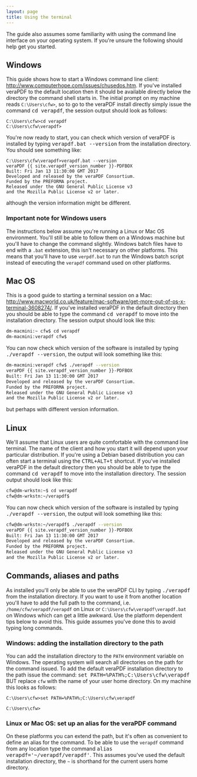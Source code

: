```yaml
---
layout: page
title: Using the terminal
---
```


The guide also assumes some familiarity with using the command line interface
on your operating system. If you're unsure the following should help get you
started.

Windows
-------
This guide shows how to start a Windows command line client: http://www.computerhope.com/issues/chusedos.htm. If you've installed veraPDF to
the default location then it should be available directly below the directory
the command shell starts in. The initial prompt on my machine reads `C:\Users\cfw>`, so to go to the veraPDF install directly simply issue the
command <kbd>cd verapdf</kbd>, the session output should look as follows:

```
C:\Users\cfw>cd verapdf
C:\Users\cfw\verapdf>
```

You're now ready to start, you can check which version of veraPDF is installed
by typing <kbd>verapdf.bat --version</kbd> from the installation directory. You should see something like:

```
C:\Users\cfw\verapdf>verapdf.bat --version
veraPDF {{ site.verapdf_version_number }}-PDFBOX
Built: Fri Jan 13 11:30:00 GMT 2017
Developed and released by the veraPDF Consortium.
Funded by the PREFORMA project.
Released under the GNU General Public License v3
and the Mozilla Public License v2 or later.
```

although the version information might be different.

### Important note for Windows users
The instructions below assume you're running a Linux or Mac OS environment.
You'll still be able to follow them on a Windows machine but you'll have to
change the command slightly. Windows batch files have to end with a `.bat`
extension, this isn't necessary on other platforms. This means that you'll have to use `verpdf.bat` to run the Windows batch script instead of executing the `verapdf` command used on other platforms.

Mac OS
------
This is a good guide to starting a terminal session on a Mac: http://www.macworld.co.uk/feature/mac-software/get-more-out-of-os-x-terminal-3608274/. If you've installed veraPDF in the default directory then you should be
able to type the command <kbd>cd verapdf</kbd> to move into the installation directory. The session output should look like this:

```bash
dm-macmini:~ cfw$ cd verapdf
dm-macmini:verapdf cfw$
```

You can now check which version of the software is installed by typing
<kbd>./verapdf --version</kbd>, the output will look something like this:

```bash
dm-macmini:verapdf cfw$ ./verapdf --version
veraPDF {{ site.verapdf_version_number }}-PDFBOX
Built: Fri Jan 13 11:30:00 GMT 2017
Developed and released by the veraPDF Consortium.
Funded by the PREFORMA project.
Released under the GNU General Public License v3
and the Mozilla Public License v2 or later.
```

but perhaps with different version information.

Linux
-----
We'll assume that Linux users are quite comfortable with the command line
terminal. The name of the client and how you start it will depend upon your
particular distribution. If you're using a Debian based distribution you can
often start a terminal using the <kbd>CTRL+ALT+t</kbd> shortcut. If you've installed veraPDF in the default directory then you should be
able to type the command <kbd>cd verapdf</kbd> to move into the installation directory. The session output should look like this:

```bash
cfw@dm-wrkstn:~$ cd verapdf
cfw@dm-wrkstn:~/verapdf$
```

You can now check which version of the software is installed by typing
<kbd>./verapdf --version</kbd>, the output will look something like this:

```bash
cfw@dm-wrkstn:~/verapdf$ ./verapdf --version
veraPDF {{ site.verapdf_version_number }}-PDFBOX
Built: Fri Jan 13 11:30:00 GMT 2017
Developed and released by the veraPDF Consortium.
Funded by the PREFORMA project.
Released under the GNU General Public License v3
and the Mozilla Public License v2 or later.
```

Commands, aliases and paths
---------------------------
As installed you'll only be able to use the veraPDF CLI by typing
<kbd>./verapdf</kbd> from the installation directory. If you want to use it from another location you'll have to add the full path to the command, i.e. `/home/cfw/verapdf/verapdf` on Linux or `C:\Users\cfw\verapdf\verapdf.bat`
on Windows which can get a little awkward. Use the platform dependent tips
below to avoid this. This guide assumes you've done this to avoid typing
long commands.

### Windows: adding the installation directory to the path
You can add the installation directory to the `PATH` environment variable on
Windows. The operating system will search all directories on the path for the
command issued. To add the default veraPDF installation directory to the path
issue the command: <kbd>set PATH=%PATH%;C:\Users\cfw\verapdf</kbd> BUT replace
`cfw` with the name of your user home directory. On my machine this looks as
follows:

```
C:\Users\cfw>set PATH=%PATH%;C:\Users\cfw\verapdf

C:\Users\cfw>
```

### Linux or Mac OS: set up an alias for the veraPDF command
On these platforms you can extend the path, but it's often as convenient to
define an alias for the command. To be able to use the `verapdf` command from
any location type the command <kbd>alias verapdf='~/verapdf/verapdf'</kbd>.
This assumes you've used the default installation directory, the `~` is
shorthand for the current users home directory.
